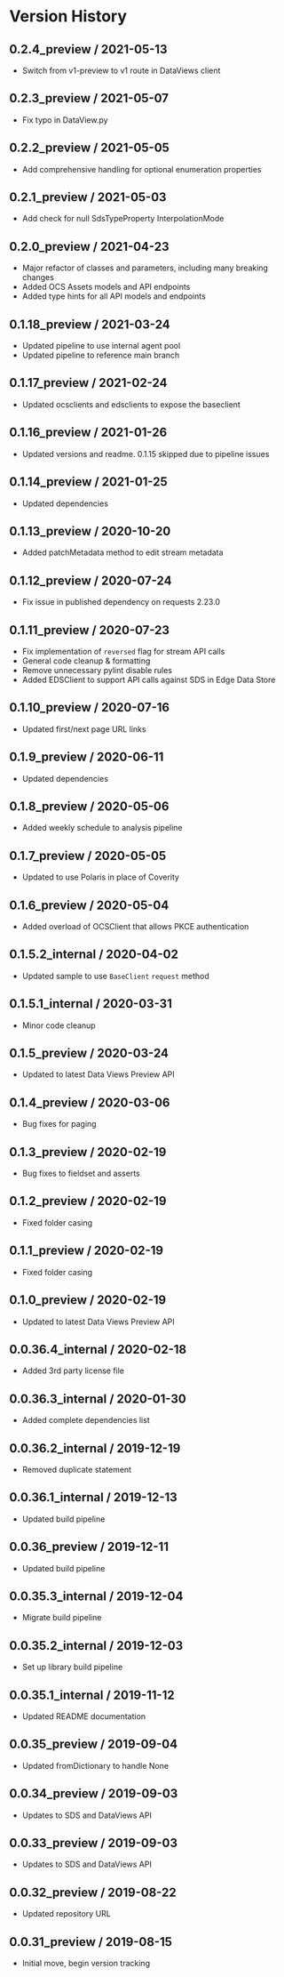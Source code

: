 # Version History

## 0.2.4_preview / 2021-05-13

- Switch from v1-preview to v1 route in DataViews client

## 0.2.3_preview / 2021-05-07

- Fix typo in DataView.py

## 0.2.2_preview / 2021-05-05

- Add comprehensive handling for optional enumeration properties

## 0.2.1_preview / 2021-05-03

- Add check for null SdsTypeProperty InterpolationMode

## 0.2.0_preview / 2021-04-23

- Major refactor of classes and parameters, including many breaking changes
- Added OCS Assets models and API endpoints
- Added type hints for all API models and endpoints

## 0.1.18_preview / 2021-03-24

- Updated pipeline to use internal agent pool
- Updated pipeline to reference main branch

## 0.1.17_preview / 2021-02-24

- Updated ocsclients and edsclients to expose the baseclient

## 0.1.16_preview / 2021-01-26

- Updated versions and readme. 0.1.15 skipped due to pipeline issues

## 0.1.14_preview / 2021-01-25

- Updated dependencies

## 0.1.13_preview / 2020-10-20

- Added patchMetadata method to edit stream metadata

## 0.1.12_preview / 2020-07-24

- Fix issue in published dependency on requests 2.23.0

## 0.1.11_preview / 2020-07-23

- Fix implementation of `reversed` flag for stream API calls
- General code cleanup & formatting
- Remove unnecessary pylint disable rules
- Added EDSClient to support API calls against SDS in Edge Data Store

## 0.1.10_preview / 2020-07-16

- Updated first/next page URL links

## 0.1.9_preview / 2020-06-11

- Updated dependencies

## 0.1.8_preview / 2020-05-06

- Added weekly schedule to analysis pipeline

## 0.1.7_preview / 2020-05-05

- Updated to use Polaris in place of Coverity

## 0.1.6_preview / 2020-05-04

- Added overload of OCSClient that allows PKCE authentication

## 0.1.5.2_internal / 2020-04-02

- Updated sample to use `BaseClient` `request` method

## 0.1.5.1_internal / 2020-03-31

- Minor code cleanup

## 0.1.5_preview / 2020-03-24

- Updated to latest Data Views Preview API

## 0.1.4_preview / 2020-03-06

- Bug fixes for paging

## 0.1.3_preview / 2020-02-19

- Bug fixes to fieldset and asserts

## 0.1.2_preview / 2020-02-19

- Fixed folder casing

## 0.1.1_preview / 2020-02-19

- Fixed folder casing

## 0.1.0_preview / 2020-02-19

- Updated to latest Data Views Preview API

## 0.0.36.4_internal / 2020-02-18

- Added 3rd party license file

## 0.0.36.3_internal / 2020-01-30

- Added complete dependencies list

## 0.0.36.2_internal / 2019-12-19

- Removed duplicate statement

## 0.0.36.1_internal / 2019-12-13

- Updated build pipeline

## 0.0.36_preview / 2019-12-11

- Updated build pipeline

## 0.0.35.3_internal / 2019-12-04

- Migrate build pipeline

## 0.0.35.2_internal / 2019-12-03

- Set up library build pipeline

## 0.0.35.1_internal / 2019-11-12

- Updated README documentation

## 0.0.35_preview / 2019-09-04

- Updated fromDictionary to handle None

## 0.0.34_preview / 2019-09-03

- Updates to SDS and DataViews API

## 0.0.33_preview / 2019-09-03

- Updates to SDS and DataViews API

## 0.0.32_preview / 2019-08-22

- Updated repository URL

## 0.0.31_preview / 2019-08-15

- Initial move, begin version tracking
